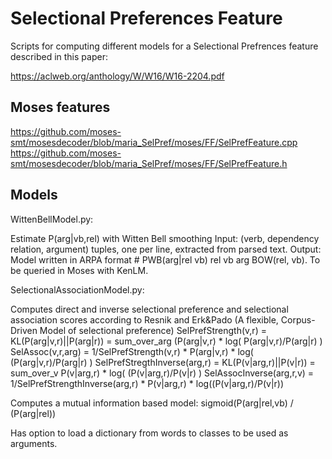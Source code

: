 Selectional Preferences Feature
===============================


Scripts for computing different models for a Selectional Prefrences feature described in this paper:



https://aclweb.org/anthology/W/W16/W16-2204.pdf

Moses features
--------------
https://github.com/moses-smt/mosesdecoder/blob/maria_SelPref/moses/FF/SelPrefFeature.cpp
https://github.com/moses-smt/mosesdecoder/blob/maria_SelPref/moses/FF/SelPrefFeature.h

        
Models
------

WittenBellModel.py:

Estimate P(arg|vb,rel) with Witten Bell smoothing
Input: (verb, dependency relation, argument) tuples, one per line, extracted from parsed text.
Output: Model written in ARPA format # PWB(arg|rel vb) rel vb arg BOW(rel, vb). To be queried in Moses with KenLM.


SelectionalAssociationModel.py:

Computes direct and inverse selectional preference and selectional association scores according to Resnik and Erk&Pado (A flexible, Corpus-Driven Model of selectional preference)
SelPrefStrength(v,r) = KL(P(arg|v,r)||P(arg|r)) = sum_over_arg (P(arg|v,r) * log( P(arg|v,r)/P(arg|r) )
SelAssoc(v,r,arg) = 1/SelPrefStrength(v,r) * P(arg|v,r) * log( (P(arg|v,r)/P(arg|r) )
SelPrefStregthInverse(arg,r) = KL(P(v|arg,r)||P(v|r)) = sum_over_v P(v|arg,r) * log( (P(v|arg,r)/P(v|r) )
SelAssocInverse(arg,r,v) = 1/SelPrefStrengthInverse(arg,r) * P(v|arg,r) * log((P(v|arg,r)/P(v|r))

Computes a mutual information based model: sigmoid(P(arg|rel,vb) / (P(arg|rel))

Has option to load a dictionary from words to classes to be used as arguments.




